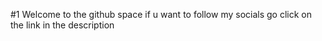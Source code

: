 #1 Welcome to the github space if u want to follow my socials go click on the link in the description

<audio src="PSLVES.wav" autoplay loop>
